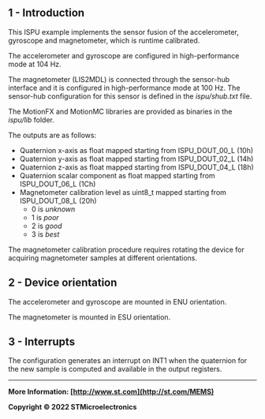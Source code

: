 ## 1 - Introduction

This ISPU example implements the sensor fusion of the accelerometer, gyroscope and magnetometer, which is runtime calibrated.

The accelerometer and gyroscope are configured in high-performance mode at 104 Hz.

The magnetometer (LIS2MDL) is connected through the sensor-hub interface and it is configured in high-performance mode at 100 Hz. The sensor-hub configuration for this sensor is defined in the *ispu/shub.txt* file.

The MotionFX and MotionMC libraries are provided as binaries in the *ispu/lib* folder.

The outputs are as follows:

* Quaternion x-axis as float mapped starting from ISPU_DOUT_00_L (10h)
* Quaternion y-axis as float mapped starting from ISPU_DOUT_02_L (14h)
* Quaternion z-axis as float mapped starting from ISPU_DOUT_04_L (18h)
* Quaternion scalar component as float mapped starting from ISPU_DOUT_06_L (1Ch)
* Magnetometer calibration level as uint8_t mapped starting from ISPU_DOUT_08_L (20h)
  * 0 is *unknown*
  * 1 is *poor*
  * 2 is *good*
  * 3 is *best*

The magnetometer calibration procedure requires rotating the device for acquiring magnetometer samples at different orientations.


## 2 - Device orientation

The accelerometer and gyroscope are mounted in ENU orientation.

The magnetometer is mounted in ESU orientation.


## 3 - Interrupts

The configuration generates an interrupt on INT1 when the quaternion for the new sample is computed and available in the output registers.

------

**More Information: [http://www.st.com](http://st.com/MEMS)**

**Copyright © 2022 STMicroelectronics**